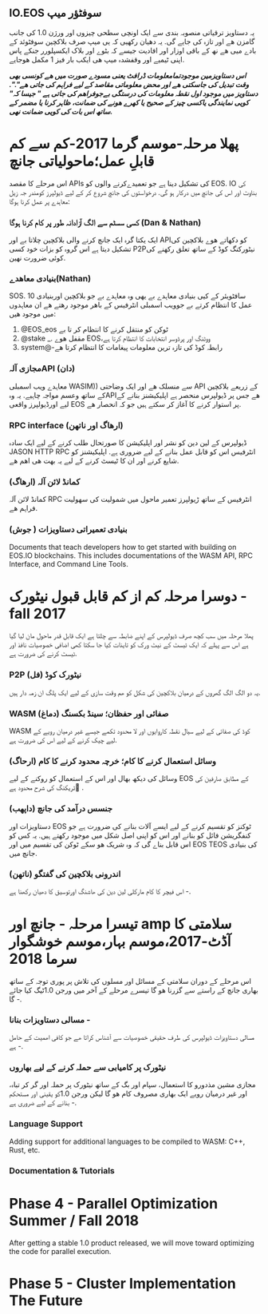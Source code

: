 ## IO.EOS سوفٹؤر میپ

یہ دستاویز ترقیاتی منصوبہ بندی سے ایک اونچی سطحی چیزوں اور ورژن 1.0 کی جانب گامزن ھے اور تازہ کی جایے گی. یہ دھیان رکھیی کہ یی میپ صرف بلاکچین سوفٹوئد کے بادے میی ھے نھ کے باقی اوزار اور افادیت جیسے کہ بٹوے اور بلاک ایکسپلورر جنکے پاس اپنی ٹیمیے اور وقفشدہ میپ ھی ایکب بار فیز 1 مکمل ھوجایے.

***اس دستاویزمین موجودتمامعلومات ڈرافٹ یعنی مسودے صورت میں ھے کونسی بھی وقت تبدیل کی جاسکتی ھے اور محض معلوماتی مقاصد کے لیے فراہم کی جاتی ھے".". دستاویز میں موجود اول نقطہ معلومات کی درستگی بےجوفراھم کی جاتی ہے " جیسا کہ" کویی نمایندگی یاکسی چیز کے صحیح یا کھرے ھونے کی ضمانت، ظاہر کرنا یا مضمر کے ساتھ اس بات کی کویی ضمانت نھی.***

# پھلا مرحلہ-موسم گرما 2017-کم سے کم قابلِ عمل؛ماحولیاتی جانچ

اس مرحلے کا مقصد APIs کی تشکیل دینا ہے جو تعمیدےکرنے والوں کو EOS. IO کی بناوٹ اور اس کی جانچ میں درکار ہو گی. درخواستوں کی جانچ شروع کر کے لیے ڈیولپرز کومندر جہ زیل معاہدے پر عمل کرنا ہوگا:

### کسی سسٹم سے الگ آزادانہ طور پر کام کرنا ہوگا (Dan & Nathan)

ایک یکتا گرہ ایک جانچ کرنے والی بلاکچین چلاتا بے اور APIکو دکھاتے ھوے بلاکچین کی تشکیل دیتا ہے اس گروہ کو بزات خود کسی P2Pنیٹورکنگ کوڈ کے ساتھ تعلق رکھنے کی کوئی ضرورت نھین.

### بنیادی معاھدے(Nathan)

SOS. 10 سافٹویئر کے کیی بنیادی معاہدے بے یھی وہ معاہدے بے جو بلاکچین اوربنیادی عمل کا انتظام کرتے بے جوویب اسمبلی انٹرفیس کے باھر موجود رھتے ھے ان معاہدوں میں موجود ھیں:

1. @EOS_eos ٹوکن کو منتقل کرنے کا انتظام کر تا بے
2. @stake _. مقفل ھوے EOS،ووٹنگ اور پرڈوسر انتخابات کا انتظام کرتا ہے
3. system@-رابطہ کوڈ کی تازہ ترین معلومات پیغامات کا انتظام کرتا ھے

### مجازی آلہAPI (دان)

معاہدے ویب اسمبلی WASIM)) سے منسلک ھے اور ایک وضاحتی API کے زریعے بلاکچین کے ساتھ وعسم مواجہ چاہیے. یہ وہAPIھے جس پر ڈیولپرس منحصر ہے اپلیکیشنز بنانے کے لیے اورڈیولپرز واقعی EOS پر استوار کرنے کا آغاز کر سکتے ہیں جو کہ انحصار ھے.

### RPC interface (ارھاگ اور ناتھن)

ڈیولپرس کے لین دین کو نشر اور اپلیکیشن کا صورتحال طلب کرنے کے لیے ایک سادہ JASON HTTP RPC انٹرفیس اس کو قابل عمل بنانے کے لیے ضروری ہے. اپلیکیشنز کو شایع کرنے اور ان کا ٹیسٹ کرنے کے لیے یہ بھت ھی اھم ھے.

### کمانڈ لائن آلہ (ارھاگ)

کمانڈ لائن آلہ RPC انٹرفیس کے ساتھ ڑیولپرز تعمیر ماحول میں شمولیت کی سھولیت فراہم ھے.

### بنیادی تعمیراتی دستاویزات ( جوش)

Documents that teach developers how to get started with building on EOS.IO blockchains. This includes documentations of the WASM API, RPC Interface, and Command Line Tools.

# دوسرا مرحلہ کم از کم قابل قبول نیٹورک - fall 2017

پھلا مرحلہ میں سب کچھ صرف ڈیولپرس کے اپنے ضابطہ سے چلتا ہے ایک قابل قدر ماحول مان لیا گیا ہے اس سے پہلے کہ ایک ٹیسٹ کے نیٹ ورک کو تاینات کیا جا سکتا کھی اضافی خصوصیات نافذ اور ٹیسٹ کرنے کی ضرورت ہے.

### P2P نیٹورک کوڈ (فل)

یہ دو الگ الگ گھروں کے درمیان بلاکچین کی شکل کو ھم وقت سازی کے لیے ایک پلگ ان زمہ دار ہیں.

### WASM صفائی اور حفظان؛ سینڈ بکسنگ (دماغ)

WASM کوڈ کی صفائی کے لیے سیال نقطہ کاروایوں اور لا محدود تکمے جیسے غیر درمیان رویے کے لیے چیک کرنے کے لیے اس کی ضرورت ہے.

### وسائل استعمال کرنے کا کام؛ خرچہ محدود کرنے کا کام (ارحاگ)

وسائل کی دیکھ بھال اور اس کے استعمال کو روکنے کے لیے EOS کے مطابق صارفین کی ٹریکنگ کی شرح محدود ہے َ.

### جنسس درآمد کی جانچ (داپھب)

دستاویزات اور EOS ٹوکنز کو تقسیم کرنے کے لیے ایسے آلات بنانے کی ضرورت ہے جو کنفگریشن فائل کو بنانے اور اس کو اپنی اصل شکل میں موجود رکھتے ہیں. یہ کس کو اس قابل بناے گی کہ وہ شریک ھو سکے ٹوکن کی تقسیم میں اور EOS TEOS کی بنیادی جانچ میں.

### اندرونی بلاکچین کی گفتگو (ناتھن)

اس فیچر کا کام مارکلی لین دین کی ھاشنگ اورتوسیق کا دھیان رکھنا ہے -.

# تیسرا مرحلہ - جانچ اور amp سلامتی کا آڈٹ-2017،موسم بہار،موسم خوشگوار سرما 2018

اس مرحلے کے دوران سلامتی کے مسائل اور مسلوں کی تلاش پر پوری توجہ کے ساتھ بھاری جانچ کے راستے سے گزرنا ھو گا تیسرے مرحلے کے آخر میں ورجن 1.0ٹیگ کیا جائے گا -.

### مسالی دستاویزات بنانا -

مسالی دستاویزات ڈیولپرس کی طرف حقیقی خصوصیات سے آشناس کراتا ھے جو کافی اھمیت کے حامل ہے -.

### نیٹورک پر کامیابی سے حملہ کرنے کے لیے بھاروں

مجازی مشین مذدورو کا استعمال، سپام اور بگ کے ساتھ نیٹورک پر حملہ اور گر کر تباہ، اور غیر درمیان رویے ایک بھاری مصروف کام ھو گا لیکن ورجن 1.0کو یقینی اور مستحکم بنانے کے لیے ضروری ہے -.

### Language Support

Adding support for additional languages to be compiled to WASM: C++, Rust, etc.

### Documentation & Tutorials

# Phase 4 - Parallel Optimization Summer / Fall 2018

After getting a stable 1.0 product released, we will move toward optimizing the code for parallel execution.

# Phase 5 - Cluster Implementation The Future